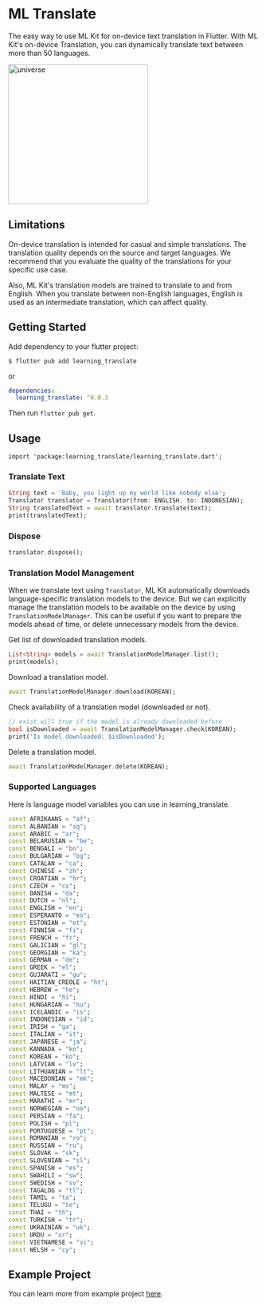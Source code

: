 # ML Translate

The easy way to use ML Kit for on-device text translation in Flutter. With ML Kit's on-device Translation, you can dynamically translate text between more than 50 languages.

<img src="https://github.com/salkuadrat/learning/raw/master/packages/learning_translate/screenshot.jpg" alt="universe" width="280">

## Limitations

On-device translation is intended for casual and simple translations. The translation quality depends on the source and target languages. We recommend that you evaluate the quality of the translations for your specific use case. 

Also, ML Kit's translation models are trained to translate to and from English. When you translate between non-English languages, English is used as an intermediate translation, which can affect quality.

## Getting Started

Add dependency to your flutter project:

```
$ flutter pub add learning_translate
```

or

```yaml
dependencies:
  learning_translate: ^0.0.3
```

Then run `flutter pub get`.

## Usage

```
import 'package:learning_translate/learning_translate.dart';
```

### Translate Text

```dart
String text = 'Baby, you light up my world like nobody else';
Translator translator = Translator(from: ENGLISH, to: INDONESIAN);
String translatedText = await translator.translate(text);
print(translatedText);
```

### Dispose

```dart
translator.dispose();
```

### Translation Model Management

When we translate text using `Translator`, ML Kit automatically downloads language-specific translation models to the device. But we can explicitly manage the translation models to be available on the device by using `TranslationModelManager`. This can be useful if you want to prepare the models ahead of time, or delete unnecessary models from the device.

Get list of downloaded translation models.

```dart
List<String> models = await TranslationModelManager.list();
print(models);
```

Download a translation model.

```dart
await TranslationModelManager.download(KOREAN);
```

Check availability of a translation model (downloaded or not).

```dart
// exist will true if the model is already downloaded before
bool isDownloaded = await TranslationModelManager.check(KOREAN);
print('Is model downloaded: $isDownloaded');  
```

Delete a translation model.

```dart
await TranslationModelManager.delete(KOREAN);
```

### Supported Languages

Here is language model variables you can use in learning_translate.

```dart
const AFRIKAANS = "af";
const ALBANIAN = "sq";
const ARABIC = "ar";
const BELARUSIAN = "be";
const BENGALI = "bn";
const BULGARIAN = "bg";
const CATALAN = "ca";
const CHINESE = "zh";
const CROATIAN = "hr";
const CZECH = "cs";
const DANISH = "da";
const DUTCH = "nl";
const ENGLISH = "en";
const ESPERANTO = "eo";
const ESTONIAN = "et";
const FINNISH = "fi";
const FRENCH = "fr";
const GALICIAN = "gl";
const GEORGIAN = "ka";
const GERMAN = "de";
const GREEK = "el";
const GUJARATI = "gu";
const HAITIAN_CREOLE = "ht";
const HEBREW = "he";
const HINDI = "hi";
const HUNGARIAN = "hu";
const ICELANDIC = "is";
const INDONESIAN = "id";
const IRISH = "ga";
const ITALIAN = "it";
const JAPANESE = "ja";
const KANNADA = "kn";
const KOREAN = "ko";
const LATVIAN = "lv";
const LITHUANIAN = "lt";
const MACEDONIAN = "mk";
const MALAY = "ms";
const MALTESE = "mt";
const MARATHI = "mr";
const NORWEGIAN = "no";
const PERSIAN = "fa";
const POLISH = "pl";
const PORTUGUESE = "pt";
const ROMANIAN = "ro";
const RUSSIAN = "ru";
const SLOVAK = "sk";
const SLOVENIAN = "sl";
const SPANISH = "es";
const SWAHILI = "sw";
const SWEDISH = "sv";
const TAGALOG = "tl";
const TAMIL = "ta";
const TELUGU = "te";
const THAI = "th";
const TURKISH = "tr";
const UKRAINIAN = "uk";
const URDU = "ur";
const VIETNAMESE = "vi";
const WELSH = "cy";
```

## Example Project

You can learn more from example project [here](example).